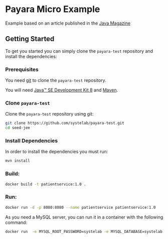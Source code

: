 # Payara Micro Example
Example based on an article published in the [Java Magazine](http://www.javamagazine.mozaicreader.com/MarApr2018) 

## Getting Started

To get you started you can simply clone the `payara-test` repository and install the dependencies:

### Prerequisites

You need [git][git] to clone the `payara-test` repository.

You will need [Java™ SE Development Kit 8][jdk-download] and [Maven][maven].

### Clone `payara-test`

Clone the `payara-test` repository using git:

```bash
git clone https://github.com/systelab/payara-test.git
cd seed-jee
```

### Install Dependencies

In order to install the dependencies you must run:

```bash
mvn install
```

### Build:

```bash
docker build -t patientservice:1.0 .
```

### Run:

```bash
docker run -d -p 8080:8080 --name patientservice patientservice:1.0
```

As you need a MySQL server, you can run it in a container with the following command:

```bash
docker run  -e MYSQL_ROOT_PASSWORD=systelab -e MYSQL_DATABASE=systelab -e MYSQL_USER=systelab -e MYSQL_PASSWORD=systelab -p 3306:3306 mysql
```

[git]: https://git-scm.com/
[maven]: https://maven.apache.org/download.cgi
[jdk-download]: http://www.oracle.com/technetwork/java/javase/downloads


